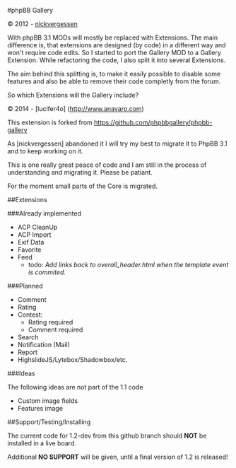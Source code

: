 #phpBB Gallery

© 2012 - [nickvergessen](http://www.flying-bits.org)

With phpBB 3.1 MODs will mostly be replaced with Extensions. The main difference is, that extensions are designed (by code) in a different way and won't require code edits. So I started to port the Gallery MOD to a Gallery Extension. While refactoring the code, I also split it into several Extensions.

The aim behind this splitting is, to make it easily possible to disable some features and also be able to remove their code completly from the forum.

So which Extensions will the Gallery include?

© 2014 - [lucifer4o] (http://www.anavaro.com)

This extension is forked from https://github.com/phpbbgallery/phpbb-gallery

As [nickvergessen] abandoned it I will try my best to migrate it to PhpBB 3.1 and to keep working on it.

This is one really great peace of code and I am still in the process of understanding and migrating it. Please be patiant. 

For the moment small parts of the Core is migrated.

##Extensions

###Already implemented

* ACP CleanUp
* ACP Import
* Exif Data
* Favorite
* Feed
    * todo: _Add links back to overall_header.html when the template event is commited._

###Planned

* Comment
* Rating
* Contest:
    * Rating required
    * Comment required
* Search
* Notification (Mail)
* Report
* HighslideJS/Lytebox/Shadowbox/etc.

###Ideas

The following ideas are not part of the 1.1 code

* Custom image fields
* Features image

##Support/Testing/Installing

The current code for 1.2-dev from this github branch should **NOT** be installed in a live board.

Additional **NO SUPPORT** will be given, until a final version of 1.2 is released!

